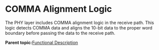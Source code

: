# COMMA Alignment Logic

The PHY layer includes COMMA alignment logic in the receive path. This logic detects COMMA data and aligns the 10-bit data to the proper word boundary before passing the data to the receive path.

**Parent topic:**[Functional Description](GUID-1DF3649A-D1B6-4032-BF77-E072F8D8F7FC.md)

